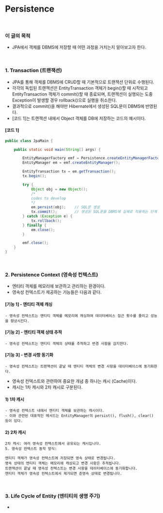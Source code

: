 # Persistence
<br/>

### 이 글의 목적
- JPA에서 객체를 DBMS에 저장할 때 어떤 과정을 거치는지 알아보고자 한다.
<br/>

### 1. Transaction (트랜잭션)
- JPA를 통해 객체를 DBMS에 CRUD할 때 기본적으로 트랜잭션 단위로 수행된다.
- 각각의 독립된 트랜잭션은 EntityTransaction 객체가 begin()할 때 시작되고
  EntityTransaction 객체가 commit()할 때 종료되며,
  트랜잭션이 실행되는 도중 Exception이 발생할 경우 rollback()으로 실행을 취소한다.
- 결과적으로 commit()을 해야만 Hibernate에서 생성된 SQL문이 DBMS에 반영된다.
- [코드 1]는 트랜잭션 내에서 Object 객체를 DB에 저장하는 코드의 예시이다.
#### [코드 1]
```java
public class JpaMain {

    public static void main(String[] args) {

        EntityManagerFactory emf = Persistence.createEntityManagerFactory("hello");
        EntityManager em = emf.createEntityManager();

        EntityTransaction tx = em.getTransaction();
        tx.begin();

        try {
            Object obj = new Object();
            /*
            codes to develop
            */
            em.persist(obj);    // SQL문 생성
            tx.commit();        // 생성된 SQL문을 DBMS에 실제로 적용하는 단계
        } catch (Exception e) {
            tx.rollback();
        } finally {
            em.close();
        }

        emf.close();
    }
}
```
<br/>

### 2. Persistence Context (영속성 컨텍스트) 
- 엔티티 객체를 메모리에 보관하고 관리하는 환경이다.
- 영속성 컨텍스트가 제공하는 기능들은 다음과 같다.
#### [기능 1] - 엔티티 객체 캐싱
```plaintext
- 영속성 컨텍스트는 엔티티 객체를 메모리에 캐싱하여 데이터베이스 접근 횟수를 줄이고 성능을 향상시킨다.
```
#### [기능 2] - 엔티티 객체 상태 추적
```plaintext
- 영속성 컨텍스트는 엔티티 객체의 상태를 추적하고 변경 사항을 감지한다.
```
#### [기능 3] - 변경 사항 동기화
```plaintext
- 영속성 컨텍스트는 트랜잭션이 끝날 때 엔티티 객체의 변경 사항을 데이터베이스에 동기화한다.
```
- 영속성 컨텍스트와 관련하여 중요한 개념 중 하나는 캐시 (Cache)이다.
- 캐시는 1차 캐시와 2차 캐시로 구분된다.
#### 1) 1차 캐시
```plaintext
- 영속성 컨텍스트 내에서 엔티티 객체를 보관하는 캐시이다.
- 이와 관련된 대표적인 메서드는 EntityManager의 persist(), flush(), clear() 등이 있다.
```
#### 2) 2차 캐시
```plaintext
2차 캐시: 여러 영속성 컨텍스트에서 공유되는 캐시입니다.
5. 영속성 컨텍스트 동작 방식:

엔티티 객체가 영속성 컨텍스트에 저장되면 영속 상태로 변경됩니다.
영속 상태의 엔티티 객체는 메모리에 캐싱되고 변경 사항은 추적됩니다.
트랜잭션이 끝날 때 영속성 컨텍스트는 변경 사항을 데이터베이스에 동기화합니다.
엔티티 객체가 영속성 컨텍스트에서 제거되면 준영속 상태로 변경됩니다.
```
<br/>

### 3. Life Cycle of Entity (엔티티의 생명 주기)
- 
